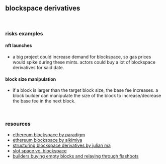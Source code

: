 ## blockspace derivatives

<br>

### risks examples

#### nft launches

* a big project could increase demand for blockspace, so gas prices would spike during these mints. actors could buy a lot of blockspace derivatives for said date.


#### block size manipulation

* if a block is larger than the target block size, the base fee increases. a block builder can manipulate the size of the block to increase/decrease the base fee in the next block.


<br>

### resources

- [ethereum blockspace by paradigm](https://research.paradigm.xyz/ethereum-blockspace)
- [ethereum blockspace by alkimiya](https://www.aniccaresearch.tech/blog/ethereum-blockspace-who-gets-what-and-why)
- [structuring blockspace derivatives by julian ma](https://mirror.xyz/0x03c29504CEcCa30B93FF5774183a1358D41fbeB1/WKa3GFC03uY34d2MufTyD0c595xVRUEZi9RNG-dHNKs)
- [slot space vc. blockspace](https://mirror.xyz/0x03c29504CEcCa30B93FF5774183a1358D41fbeB1/CPYI91s98cp9zKFkanKs_qotYzw09kWvouaAa9GXBrQ)
- [builders buying empty blocks and relaying through flashbots](https://twitter.com/MevRefund/status/1573416023998578703)
